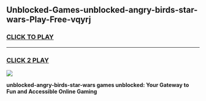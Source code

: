 
## Unblocked-Games-unblocked-angry-birds-star-wars-Play-Free-vqyrj
<h3>
<a href="https://premium76.site?title=unblocked-angry-birds-star-wars&ref=10A">CLICK TO PLAY</a></h3>
<hr>

<h3>
<a href="https://premium76.site?title=unblocked-angry-birds-star-wars&ref=10A">CLICK 2 PLAY</a>
  
</h3>

<a href="https://premium76.site?title=unblocked-angry-birds-star-wars&ref=10A"><img src="https://clearcache.store/games.png"></a>


**unblocked-angry-birds-star-wars games unblocked: Your Gateway to Fun and Accessible Online Gaming**
